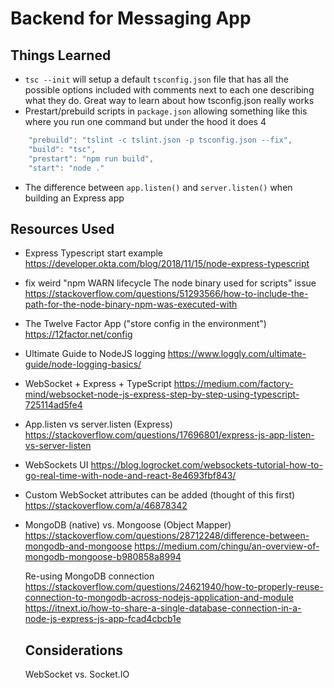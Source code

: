 # Backend for Messaging App

## Things Learned

- `tsc --init` will setup a default `tsconfig.json` file that has all the possible options included with comments next to each one describing what they do. Great way to learn about how tsconfig.json really works
- Prestart/prebuild scripts in `package.json` allowing something like this where you run one command but under the hood it does 4

```js
    "prebuild": "tslint -c tslint.json -p tsconfig.json --fix",
    "build": "tsc",
    "prestart": "npm run build",
    "start": "node ."
```

- The difference between `app.listen()` and `server.listen()` when building an Express app

## Resources Used

- Express Typescript start example
  https://developer.okta.com/blog/2018/11/15/node-express-typescript

- fix weird "npm WARN lifecycle The node binary used for scripts" issue
  https://stackoverflow.com/questions/51293566/how-to-include-the-path-for-the-node-binary-npm-was-executed-with

- The Twelve Factor App ("store config in the environment")
  https://12factor.net/config

- Ultimate Guide to NodeJS logging
  https://www.loggly.com/ultimate-guide/node-logging-basics/

- WebSocket + Express + TypeScript
  https://medium.com/factory-mind/websocket-node-js-express-step-by-step-using-typescript-725114ad5fe4

- App.listen vs server.listen (Express)
  https://stackoverflow.com/questions/17696801/express-js-app-listen-vs-server-listen

- WebSockets UI
  https://blog.logrocket.com/websockets-tutorial-how-to-go-real-time-with-node-and-react-8e4693fbf843/

- Custom WebSocket attributes can be added (thought of this first)
  https://stackoverflow.com/a/46878342

- MongoDB (native) vs. Mongoose (Object Mapper)
  https://stackoverflow.com/questions/28712248/difference-between-mongodb-and-mongoose
  https://medium.com/chingu/an-overview-of-mongodb-mongoose-b980858a8994

  Re-using MongoDB connection
  https://stackoverflow.com/questions/24621940/how-to-properly-reuse-connection-to-mongodb-across-nodejs-application-and-module
  https://itnext.io/how-to-share-a-single-database-connection-in-a-node-js-express-js-app-fcad4cbcb1e


    ## Considerations
    WebSocket vs. Socket.IO
